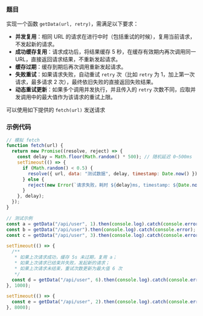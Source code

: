 ### 题目
实现一个函数 `getData(url, retry)`，需满足以下要求：
- **并发复用**：相同 URL 的请求在进行中时（包括重试的时候），复用当前请求，不发起新的请求。
- **成功缓存复用**：请求成功后，将结果缓存 5 秒，在缓存有效期内再次调用同一 URL，直接返回请求结果，不重新发起请求。
- **缓存过期**：缓存到期后再次调用重新发起请求。
- **失败重试**：如果请求失败，自动重试 `retry` 次（比如 `retry` 为 1，加上第一次请求，最多请求 2 次），最终依旧失败的直接返回失败结果。
- **动态重试更新**：如果多个调用并发执行，并且传入的 `retry` 次数不同，应取并发调用中的最大值作为该请求的重试上限。

可以使用如下提供的 `fetch(url)` 发送请求

### 示例代码
```javascript
// 模拟 fetch
function fetch(url) {
  return new Promise((resolve, reject) => {
    const delay = Math.floor(Math.random() * 500); // 随机延迟 0~500ms
    setTimeout(() => {
      if (Math.random() < 0.5) {
        resolve({ url, data: "测试数据", delay, timestamp: Date.now() });
      } else {
        reject(new Error(`请求失败，耗时 ${delay}ms, timestamp: ${Date.now()}`));
      }
    }, delay);
  });
}

// 测试示例
const a = getData("/api/user", 1).then(console.log).catch(console.error); // 发起请求，如果失败重试 1 次
const b = getData("/api/user").then(console.log).catch(console.error); // 请求未完成，复用 a；参数 retry 未传默认为 0，保持当前最大的 1 次
const c = getData("/api/user", 3).then(console.log).catch(console.error); // 请求未完成，复用 a，重试次数更新为最大值 3 次

setTimeout(() => {
  /**
   * 如果上次请求成功，缓存 5s 未过期，复用 a；
   * 如果上次请求已结束并失败，发起新的请求；
   * 如果上次请求未结束，重试次数更新为最大值 6 次
   */
  const d = getData("/api/user", 6).then(console.log).catch(console.error);
}, 1000);

setTimeout(() => {
  const e = getData("/api/user", 2).then(console.log).catch(console.error); // 缓存已过期，重新发起请求
}, 8000);
```